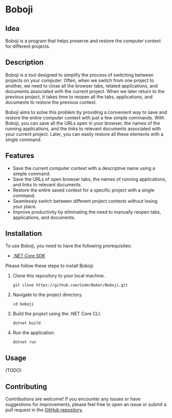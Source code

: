 # Boboji

## Idea

Boboji is a program that helps preserve and restore the computer context for different projects.

## Description

Boboji is a tool designed to simplify the process of switching between projects on your computer. Often, when we switch from one project to another, we need to close all the browser tabs, related applications, and documents associated with the current project. When we later return to the previous project, it takes time to reopen all the tabs, applications, and documents to restore the previous context.

Boboji aims to solve this problem by providing a convenient way to save and restore the entire computer context with just a few simple commands. With Boboji, you can save all the URLs open in your browser, the names of the running applications, and the links to relevant documents associated with your current project. Later, you can easily restore all these elements with a single command.

## Features

- Save the current computer context with a descriptive name using a simple command.
- Save the URLs of open browser tabs, the names of running applications, and links to relevant documents.
- Restore the entire saved context for a specific project with a single command.
- Seamlessly switch between different project contexts without losing your place.
- Improve productivity by eliminating the need to manually reopen tabs, applications, and documents.

## Installation

To use Boboji, you need to have the following prerequisites:

- [.NET Core SDK](https://dotnet.microsoft.com/download)

Please follow these steps to install Boboji:

1. Clone this repository to your local machine.
   ```
   git clone https://github.com/CoderBaker/Boboji.git
   ```

2. Navigate to the project directory.
   ```
   cd boboji
   ```

3. Build the project using the .NET Core CLI.
   ```
   dotnet build
   ```

4. Run the application.
   ```
   dotnet run
   ```

## Usage

(TODO)

## Contributing

Contributions are welcome! If you encounter any issues or have suggestions for improvements, please feel free to open an issue or submit a pull request in the [GitHub repository](https://github.com/CoderBaker/Boboji).
